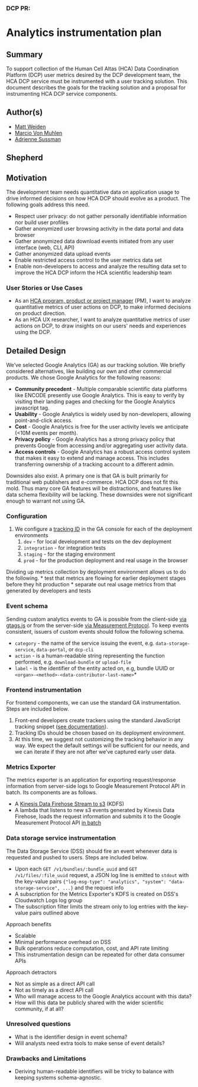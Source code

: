 ### DCP PR:

# Analytics instrumentation plan

## Summary

To support collection of the Human Cell Altas (HCA) Data Coordination Platform (DCP) user metrics desired by the DCP
development team, the HCA DCP service must be instrumented with a user tracking solution. This document describes the
goals for the tracking solution and a proposal for instrumenting HCA DCP service components.

## Author(s)

* [Matt Weiden](mailto:mweiden@chanzuckerberg.com)
* [Marcio Von Muhlen](mailto:mvonmuhlen@chanzuckerberg.com)
* [Adrienne Sussman](mailto:%20asussman@chanzuckerberg.com)

## Shepherd

## Motivation

The development team needs quantitative data on application usage to drive informed decisions on how HCA DCP should
evolve as a product. The following goals address this need.

* Respect user privacy: do not gather personally identifiable information nor build user profiles
* Gather anonymized user browsing activity in the data portal and data browser
* Gather anonymized data download events initiated from any user interface (web, CLI, API)
* Gather anonymized data upload events
* Enable restricted access control to the user metrics data set
* Enable non-developers to access and analyze the resulting data set to improve the HCA DCP inform the HCA scientific
  leadership team

### User Stories or Use Cases

* As an [HCA program, product or project manager](https://github.com/HumanCellAtlas/dcp-community/blob/master/charters/PM/charter.md)
  (PM), I want to analyze quantitative metrics of user actions on DCP, to make informed decisions on product direction.
* As an HCA UX researcher, I want to analyze quantitative metrics of user actions on DCP, to draw insights on our users'
  needs and experiences using the DCP.

## Detailed Design

We’ve selected Google Analytics (GA) as our tracking solution. We briefly considered alternatives, like building our own
and other commercial products. We chose Google Analytics for the following reasons:

* **Community precedent** - Multiple comparable scientific data platforms like ENCODE presently use Google Analytics.
  This is easy to verify by visiting their landing pages and checking for the Google Analytics javascript tag.
* **Usability** - Google Analytics is widely used by non-developers, allowing point-and-click access.
* **Cost** - Google Analytics is free for the user activity levels we anticipate (<10M events per month).
* **Privacy policy** - Google Analytics has a strong privacy policy that prevents Google from accessing and/or
  aggregating user activity data.
* **Access controls** - Google Analytics has a robust access control system that makes it easy to extend and manage
  access. This includes transferring ownership of a tracking account to a different admin.

Downsides also exist. A primary one is that GA is built primarily for traditional web publishers and e-commerce. HCA DCP
does not fit this mold. Thus many core GA features will be distractions, and features like data schema flexibility will
be lacking. These downsides were not significant enough to warrant not using GA.

### Configuration

1. We configure a [tracking ID](https://support.google.com/analytics/answer/1008080?hl=en) in the GA console for each of
   the deployment environments
    1. `dev` - for local development and tests on the dev deployment
    2. `integration` - for integration tests
    3. `staging` - for the staging environment
    4. `prod` - for the production deployment and real usage in the browser

Dividing up metrics collection by deployment environment allows us to do the following. * test that metrics are flowing
for earlier deployment stages before they hit production * separate out real usage metrics from that generated by
developers and tests

### Event schema

Sending custom analytics events to GA is possible from the client-side [via
gtags.js](https://developers.google.com/analytics/devguides/collection/gtagjs/events) or from the server-side [via
Measurement Protocol](https://developers.google.com/analytics/devguides/collection/protocol/v1/devguide). To keep events
consistent, issuers of custom events should follow the following schema.

* `category` - the name of the service issuing the event, e.g. `data-storage-service`, `data-portal`, or `dcp-cli`
* `action` - is a human-readable string representing the function performed, e.g. `download-bundle` or `upload-file`
* `label` - is the identifier of the entity acted on, e.g, bundle UUID or `<organ>-<method>-<data-contributor-last-name>`*

### Frontend instrumentation

For frontend components, we can use the standard GA instrumentation. Steps are included below.

1. Front-end developers create trackers using the standard JavaScript tracking snippet    ([see
   documentation](https://developers.google.com/analytics/devguides/collection/gtagjs/)).
2. Tracking IDs should be chosen based on its deployment environment.
3. At this time, we suggest not customizing the tracking behavior in any way. We expect the default settings will be
   sufficient for our needs, and we can iterate if they are not after we’ve captured early user data.

### Metrics Exporter

The metrics exporter is an application for exporting request/response information from server-side logs to Google
Measurement Protocol API in batch. Its components are as follows.

* A [Kinesis Data Firehose Stream to
  s3](https://docs.aws.amazon.com/firehose/latest/dev/create-destination.html#create-destination-s3) (KDFS)
* A lambda that listens to new s3 events generated by Kinesis Data Firehose, loads the request information and submits
  it   to the Google Measurement Protocol API   [in
  batch](https://developers.google.com/analytics/devguides/collection/protocol/v1/devguide#batch)

### Data storage service instrumentation

The Data Storage Service (DSS) should fire an event whenever data is requested and pushed to users. Steps are included
below.

* Upon each `GET /v1/bundles/:bundle_uuid` and `GET /v1/files/:file_uuid` request, a JSON log line is emitted to
  `stdout` with the key-value pairs `{"log-msg-type": "analytics", "system": "data-storage-service", ...}` and the
  request info
* A subscription for the Metrics Exporter's KDFS is created on DSS's Cloudwatch Logs log group
* The subscription filter limits the stream only to log entries with the key-value pairs outlined above

Approach benefits

* Scalable
* Minimal performance overhead on DSS
* Bulk operations reduce computation, cost, and API rate limiting
* This instrumentation design can be repeated for other data consumer APIs

Approach detractors

* Not as simple as a direct API call
* Not as timely as a direct API call
* Who will manage access to the Google Analytics account with this data?
* How will this data be publicly shared with the wider scientific community, if at all?

### Unresolved questions

* What is the identifier design in event schema?
* Will analysts need extra tools to make sense of event details?

### Drawbacks and Limitations

* Deriving human-readable identifiers will be tricky to balance with keeping systems schema-agnostic.



